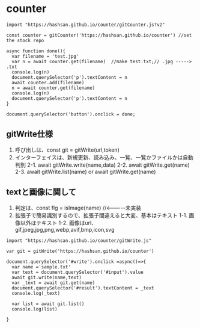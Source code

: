 # counter

```
import "https://hashsan.github.io/counter/gitCounter.js?v2"

const counter = gitCounter('https://hashsan.github.io/counter') //set the stock repo

async function done(){
  var filename = 'test.jpg'
  var n = await counter.get(filename)  //make test.txt;// .jpg -----> .txt
  console.log(n)
  document.querySelector('p').textContent = n
  await counter.add(filename)
  n = await counter.get(filename)
  console.log(n)
  document.querySelector('p').textContent = n  
}

document.querySelector('button').onclick = done;
```

## gitWrite仕様
1. 呼び出しは、const git = gitWrite(url,token)
2. インターフェイスは、新規更新、読み込み、一覧、一覧かファイルかは自動判別
   2-1. await gitWrite.write(name,data)
   2-2. await gitWrite.get(name)
   2-3. await gitWrite.list(name) or await gitWrite.get(name)
   
## textと画像に関して
1. 判定は、const flg = isImage(name) //<-----未実装
2. 拡張子で簡易識別するので、拡張子間違えると大変、基本はテキスト
   1-1. 画像以外はテキスト
   1-2. 画像はurl、gif,jpeg,jpg,png,webp,avif,bmp,icon,svg


```
import "https://hashsan.github.io/counter/gitWrite.js"

var git = gitWrite('https://hashsan.github.io/counter')

document.querySelector('#write').onclick =async()=>{
  var name ='sample.txt'
  var text = document.querySelector('#input').value
  await git.write(name,text)
  var _text = await git.get(name)
  document.querySelector('#result').textContent = _text
  console.log(_text)
  
  var list = await git.list()
  console.log(list)
  
}

```
   
